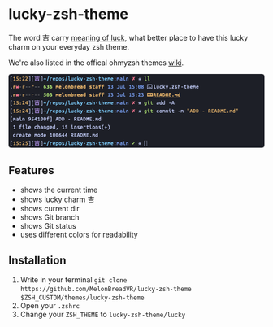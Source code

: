 # lucky-zsh-theme
The word 吉 carry [meaning of luck](https://en.wiktionary.org/wiki/%E5%90%89), what better place to have this lucky charm on your everyday zsh theme.

We're also listed in the offical ohmyzsh themes [wiki](https://github.com/ohmyzsh/ohmyzsh/wiki/External-themes#lucky).

![Lucky Zsh Theme](assets/lucky-zsh-theme-preview.png)

## Features
- shows the current time
- shows lucky charm 吉
- shows current dir
- shows Git branch
- shows Git status
- uses different colors for readability

## Installation
1. Write in your terminal `git clone https://github.com/MelonBreadVR/lucky-zsh-theme $ZSH_CUSTOM/themes/lucky-zsh-theme`
1. Open your `.zshrc`
1. Change your `ZSH_THEME` to `lucky-zsh-theme/lucky`
